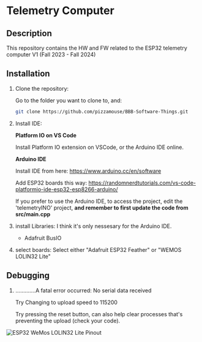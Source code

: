 # Telemetry Computer

## Description
This repository contains the HW and FW related to the ESP32 telemetry computer V1 (Fall 2023 - Fall 2024)

## Installation
1. Clone the repository:
   
    Go to the folder you want to clone to, and:
    ```bash
    git clone https://github.com/pizzamouse/BBB-Software-Things.git


3. Install IDE:
   
    **Platform IO on VS Code**
   
    Install Platform IO extension on VSCode, or the Arduino IDE online.

    **Arduino IDE**
   
    Install IDE from here: https://www.arduino.cc/en/software
   
    Add ESP32 boards this way: https://randomnerdtutorials.com/vs-code-platformio-ide-esp32-esp8266-arduino/
   
    If you prefer to use the Arduino IDE, to access the project, edit the 'telemetryINO' project, **and remember to first update the code from src/main.cpp**



4. install Libraries:
    I think it's only nessesary for the Arduino IDE.
    - Adafruit BusIO



6. select boards:
    Select either "Adafruit ESP32 Feather" or "WEMOS LOLIN32 Lite"



## Debugging
1. .............A fatal error occurred: No serial data received
   
   Try Changing to upload speed to 115200
   
   Try pressing the reset button, can also help clear processes that's preventing the upload (check your code).

![ESP32 WeMos LOLIN32 Lite Pinout](https://mischianti.org/wp-content/uploads/2021/07/ESP32-WeMos-LOLIN32-Lite-pinout-mischianti-low.jpg)



